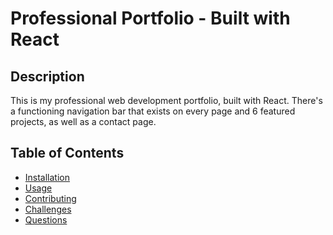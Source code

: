 # Professional Portfolio - Built with React

## Description

This is my professional web development portfolio, built with React. There's a functioning navigation bar that exists on every page and 6 featured projects, as well as a contact page.

## Table of Contents

- [Installation](#installation)
- [Usage](#usage)
- [Contributing](#contributing)
- [Challenges](#challenges)
- [Questions](#questions)

##

